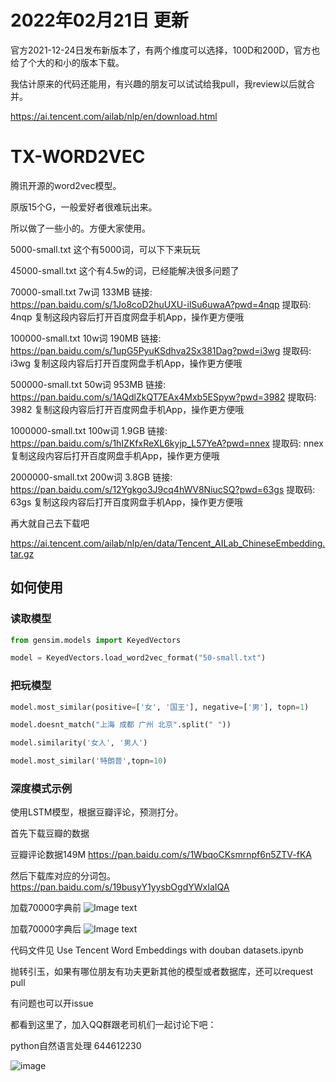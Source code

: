 # 2022年02月21日 更新

官方2021-12-24日发布新版本了，有两个维度可以选择，100D和200D，官方也给了个大的和小的版本下载。

我估计原来的代码还能用，有兴趣的朋友可以试试给我pull，我review以后就合并。

https://ai.tencent.com/ailab/nlp/en/download.html



# TX-WORD2VEC

腾讯开源的word2vec模型。

原版15个G，一般爱好者很难玩出来。

所以做了一些小的。方便大家使用。


5000-small.txt 这个有5000词，可以下下来玩玩

45000-small.txt 这个有4.5w的词，已经能解决很多问题了

70000-small.txt 7w词  133MB
链接: https://pan.baidu.com/s/1Jo8coD2huUXU-ilSu6uwaA?pwd=4nqp 提取码: 4nqp 复制这段内容后打开百度网盘手机App，操作更方便哦

100000-small.txt 10w词 190MB
链接: https://pan.baidu.com/s/1upG5PyuKSdhva2Sx381Dag?pwd=i3wg 提取码: i3wg 复制这段内容后打开百度网盘手机App，操作更方便哦

500000-small.txt 50w词 953MB
链接: https://pan.baidu.com/s/1AQdlZkQT7EAx4Mxb5ESpyw?pwd=3982 提取码: 3982 复制这段内容后打开百度网盘手机App，操作更方便哦

1000000-small.txt 100w词 1.9GB
链接: https://pan.baidu.com/s/1hIZKfxReXL6kyjp_L57YeA?pwd=nnex 提取码: nnex 复制这段内容后打开百度网盘手机App，操作更方便哦

2000000-small.txt 200w词 3.8GB
链接: https://pan.baidu.com/s/12Ygkgo3J9cq4hWV8NiucSQ?pwd=63gs 提取码: 63gs 复制这段内容后打开百度网盘手机App，操作更方便哦

再大就自己去下载吧

https://ai.tencent.com/ailab/nlp/en/data/Tencent_AILab_ChineseEmbedding.tar.gz

## 如何使用

### 读取模型

```python
from gensim.models import KeyedVectors

model = KeyedVectors.load_word2vec_format("50-small.txt")
```
### 把玩模型

```python
model.most_similar(positive=['女', '国王'], negative=['男'], topn=1)

model.doesnt_match("上海 成都 广州 北京".split(" "))

model.similarity('女人', '男人')

model.most_similar('特朗普',topn=10)

```

### 深度模式示例

使用LSTM模型，根据豆瓣评论，预测打分。

首先下载豆瓣的数据

豆瓣评论数据149M
https://pan.baidu.com/s/1WbqoCKsmrnpf6n5ZTV-fKA

然后下载库对应的分词包。
https://pan.baidu.com/s/19busyY1yysbOgdYWxIaIQA

加载70000字典前
![Image text](https://github.com/cliuxinxin/TX-WORD2VEC-SMALL/blob/master/pics/WX20181025-142826%402x.png)

加载70000字典后
![Image text](https://github.com/cliuxinxin/TX-WORD2VEC-SMALL/blob/master/pics/WX20181025-142850%402x.png)


代码文件见
Use Tencent Word Embeddings with douban datasets.ipynb

抛转引玉，如果有哪位朋友有功夫更新其他的模型或者数据库，还可以request pull

有问题也可以开issue

都看到这里了，加入QQ群跟老司机们一起讨论下吧：

python自然语言处理 644612230

![image](https://user-images.githubusercontent.com/6162238/115372082-22f1c580-a1fd-11eb-984c-7ff5fcab742a.png)


